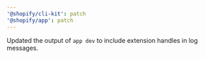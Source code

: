 ```yaml
---
'@shopify/cli-kit': patch
'@shopify/app': patch
---
```


Updated the output of `app dev` to include extension handles in log messages.
